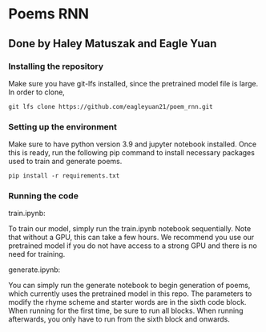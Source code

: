 # Poems RNN

## Done by Haley Matuszak and Eagle Yuan

### Installing the repository

Make sure you have git-lfs installed, since the pretrained model file is large. In order to clone, 
```
git lfs clone https://github.com/eagleyuan21/poem_rnn.git
```

### Setting up the environment

Make sure to have python version 3.9 and jupyter notebook installed. Once this is ready, run the following pip command to install necessary packages used to train and generate poems.
```
pip install -r requirements.txt
```

### Running the code

train.ipynb:

To train our model, simply run the train.ipynb notebook sequentially. Note that without a GPU, this can take a few hours. We recommend you use our pretrained model if you do not have access to a strong GPU and there is no need for training.

generate.ipynb: 

You can simply run the generate notebook to begin generation of poems, which currently uses the pretrained model in this repo. The parameters to modify the rhyme scheme and starter words are in the sixth code block. When running for the first time, be sure to run all blocks. When running afterwards, you only have to run from the sixth block and onwards.